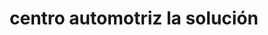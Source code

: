 ---
title: "centro automotriz la solución"
url: /riohacha-la-guajira/centro-automotriz-la-solucion/
shop: reparación de automóviles
---